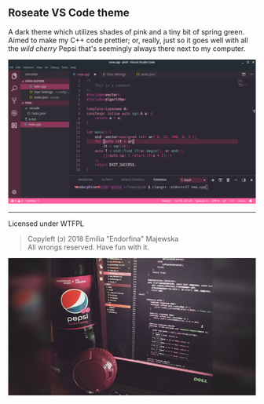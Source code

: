 ## Roseate VS Code theme

A dark theme which utilizes shades of pink and a tiny bit of spring green.  
Aimed to make my C++ code prettier; or, really, just so it goes well with all the *wild cherry* Pepsi that's seemingly always there next to my computer.

![Preview](preview.png)

---

Licensed under WTFPL  

> Copyleft (&#8580;) 2018 Emilia "Endorfina" Majewska  
> All wrongs reserved. Have fun with it.

![My set up](lovepink.jpg)